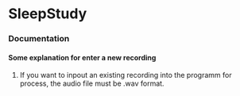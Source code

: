 # SleepStudy

### Documentation
#### Some explanation for enter a new recording

1) If you want to inpout an existing recording into the programm for process, the audio file must be .wav format.
